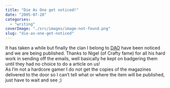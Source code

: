 ```yaml
---
title: "Die As One get noticed!"
date: "2005-07-28"
categories: 
  - "writing"
coverImage: "./src/images/image-not-found.png"
slug: "die-as-one-get-noticed"
---
```


It has taken a while but finally the clan I belong to [DAO](http://www.diesasone.co.uk) have been noticed and we are being published. Thanks to Nigel (of Crafty fame) for all his hard work in sending off the emails, well basically he kept on badgering them until they had no choice to do a article on us!  
As I’m not a hardcore gamer I do not get the copies of the magazines delivered to the door so I can’t tell what or where the item will be published, just have to wait and see ;)
